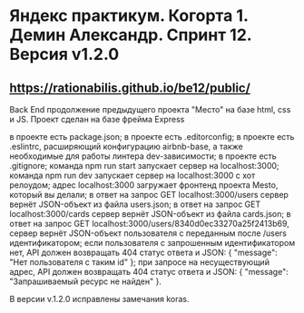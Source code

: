 ﻿Яндекс практикум. Когорта 1. Демин Александр. Спринт 12. Версия v1.2.0
=====================================================================

https://rationabilis.github.io/be12/public/
------------------------------------------------------

Back End продолжение предыдущего проекта "Место" на базе html, css и JS.
Проект сделан на базе фрейма Express

в проекте есть package.json;
в проекте есть .editorconfig;
в проекте есть .eslintrc, расширяющий конфигурацию airbnb-base, а также необходимые для работы линтера dev-зависимости;
в проекте есть .gitignore;
команда npm run start запускает сервер на localhost:3000;
команда npm run dev запускает сервер на localhost:3000 с хот релоудом;
адрес localhost:3000 загружает фронтенд проекта Mesto, который вы делали;
в ответ на запрос GET localhost:3000/users сервер вернёт JSON-объект из файла users.json;
в ответ на запрос GET localhost:3000/cards сервер вернёт JSON-объект из файла cards.json;
в ответ на запрос GET localhost:3000/users/8340d0ec33270a25f2413b69, сервер вернёт JSON-объект пользователя с переданным после /users идентификатором;
если пользователя с запрошенным идентификатором нет, API должен возвращать 404 статус ответа и JSON: { "message": "Нет пользователя с таким id" };
при запросе на несуществующий адрес, API должен возвращать 404 статус ответа и JSON: { "message": "Запрашиваемый ресурс не найден" }.

В версии v.1.2.0 исправлены замечания koras.




